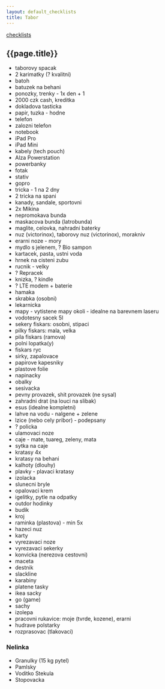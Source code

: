 ```yaml
---
layout: default_checklists
title: Tabor
---
```


[checklists](.)

## {{page.title}}

- taborovy spacak
- 2 karimatky (? kvalitni)
- batoh
- batuzek na behani
- ponozky, trenky - 1x den + 1
- 2000 czk cash, kreditka
- dokladova tasticka
- papir, tuzka - hodne
- telefon
- zalozni telefon
- notebook
- iPad Pro
- iPad Mini
- kabely (tech pouch)
- Alza Powerstation
- powerbanky
- fotak
- stativ
- gopro
- tricka - 1 na 2 dny
- 2 tricka na spani
- kanady, sandale, sportovni
- 2x Mikina
- nepromokava bunda
- maskacova bunda (latrobunda)
- maglite, celovka, nahradni baterky
- nuz (victorinox), taborovy nuz (victorinox), morakniv
- erarni noze - mory
- mydlo s jelenem, ? Bio sampon
- kartacek, pasta, ustni voda
- hrnek na cisteni zubu
- rucnik - velky
- ? Repracek
- knizka, ? kindle
- ? LTE modem + baterie
- hamaka
- skrabka (osobni)
- lekarnicka
- mapy - vytistene mapy okoli - idealne na barevnem laseru
- vodotesny sacek 5l
- sekery fiskars: osobni, stipaci
- pilky fiskars: mala, velka
- pila fiskars (ramova)
- polni lopatka(y)
- fiskars ryc
- sirky, zapalovace
- papirove kapesniky
- plastove folie
- napinacky
- obalky
- sesivacka
- pevny provazek, shit provazek (ne sysal)
- zahradni drat (na louci na slibak)
- esus (idealne kompletni)
- lahve na vodu - nalgene + zelene
- lzice (nebo cely pribor) - podepsany
- ? policka
- ulamovaci noze
- caje - mate, tuareg, zeleny, mata
- sytka na caje
- kratasy 4x
- kratasy na behani
- kalhoty (dlouhy)
- plavky - plavaci kratasy
- izolacka
- slunecni bryle
- opalovaci krem
- igelitky, pytle na odpatky
- outdor hodinky
- budik
- kroj
- raminka (plastova) - min 5x
- hazeci nuz
- karty
- vyrezavaci noze
- vyrezavaci sekerky
- konvicka (nerezova cestovni)
- maceta
- destnik
- slackline
- karabiny
- platene tasky
- ikea sacky
- go (game)
- sachy
- izolepa
- pracovni rukavice: moje (tvrde, kozene), erarni
- hudrave polstarky
- rozprasovac (tlakovaci)

### Nelinka

- Granulky (15 kg pytel)
- Pamlsky
- Voditko Stekula
- Stopovacka
